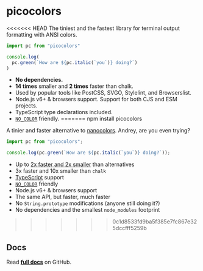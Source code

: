 # picocolors

<<<<<<< HEAD
The tiniest and the fastest library for terminal output formatting with ANSI colors.

```javascript
import pc from "picocolors"

console.log(
  pc.green(`How are ${pc.italic(`you`)} doing?`)
)
```

- **No dependencies.**
- **14 times** smaller and **2 times** faster than chalk.
- Used by popular tools like PostCSS, SVGO, Stylelint, and Browserslist.
- Node.js v6+ & browsers support. Support for both CJS and ESM projects.
- TypeScript type declarations included.
- [`NO_COLOR`](https://no-color.org/) friendly.
=======
    npm install picocolors

A tinier and faster alternative to [nanocolors](https://github.com/ai/nanocolors). Andrey, are you even trying?

```javascript
import pc from "picocolors";

console.log(pc.green(`How are ${pc.italic(`you`)} doing?`));
```

- Up to [2x faster and 2x smaller](#benchmarks) than alternatives
- 3x faster and 10x smaller than `chalk`
- [TypeScript](https://www.typescriptlang.org/) support
- [`NO_COLOR`](https://no-color.org/) friendly
- Node.js v6+ & browsers support
- The same API, but faster, much faster
- No `String.prototype` modifications (anyone still doing it?)
- No dependencies and the smallest `node_modules` footprint
>>>>>>> 0c1d8533fd9ba5f385e7fc867e325dccfff5259b

## Docs
Read **[full docs](https://github.com/alexeyraspopov/picocolors#readme)** on GitHub.
